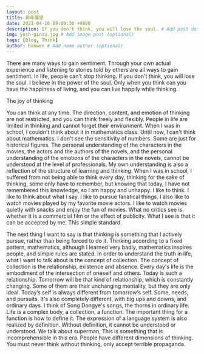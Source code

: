 ```yaml
---
layout: post
title: 新年展望
date: 2021-04-16 09:09:30 +0800
description: If you don't think, you will lose the soul. # Add post description (optional)
img: yosh-ginsu.jpg # Add image post (optional)
tags: [Blog, Think]
author: hanwen # Add name author (optional)
---
```

There are many ways to gain sentiment. Through your own actual experience and listening to stories told by others are all ways to gain sentiment. In life, people can't stop thinking. If you don't think, you will lose the soul. I believe in the power of the soul. Only when you think can you have the happiness of living, and you can live happily while thinking.

The joy of thinking

You can think at any time. The direction, content, and emotion of thinking are not restricted, and you can think freely and flexibly. People in life are limited in thinking and cannot forget their environment. When I was in school, I couldn't think about it in mathematics class. Until now, I can't think about mathematics. I don't see the sensitivity of numbers. Some are just for historical figures. The personal understanding of the characters in the movies, the actors and the authors of the novels, and the personal understanding of the emotions of the characters in the novels, cannot be understood at the level of professionals. My own understanding is also a reflection of the structure of learning and thinking. When I was in school, I suffered from not being able to think every day, thinking for the sake of thinking, some only have to remember, but knowing that today, I have not remembered this knowledge, so I am happy and unhappy. I like to think. I like to think about what I say. I like to pursue fanatical things. I also like to watch movies played by my favorite movie actors. I like to watch movies quietly with snacks and enjoy the fun of movies. What no critics see is whether it is a commercial film or the effect of publicity. What I see is that it can be accepted by me. This simple standard.

The next thing I want to say is that thinking is something that I actively pursue, rather than being forced to do it. Thinking according to a fixed pattern, mathematics, although I learned very badly, mathematics inspires people, and simple rules are stated. In order to understand the truth in life, what I want to talk about is the concept of collection. The concept of collection is the relationship, existence and absence. Every day's life is the embodiment of the intersection of oneself and others. Today is such a relationship. Tomorrow will be that kind of relationship, which is constantly changing. Some of them are their unchanging mentality, but they are only ideal. Today’s self is always different from tomorrow’s self. Some, needs, and pursuits. It's also completely different, with big ups and downs, and ordinary days. I think of Song Dongye's songs, the thorns in ordinary life. Life is a complex body, a collection, a function. The important thing for a function is how to define it. The expression of a language system is also realized by definition. Without definition, it cannot be understood or understood. We talk about superman, This is something that is incomprehensible in this era. People have different dimensions of thinking. You must never think without thinking, only accept terrible propaganda.
